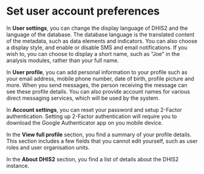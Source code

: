# Set user account preferences

<!--DHIS2-SECTION-ID:user_account_preferences-->

In **User settings**, you can change the display language of DHIS2 and
the language of the database. The database language is the translated
content of the metadata, such as data elements and indicators. You can
also choose a display style, and enable or disable SMS and email 
notifications. If you wish to, you can choose to display a short name,
such as "Joe" in the analysis modules, rather than your full name.

In **User profile**, you can add personal information to your profile
such as your email address, mobile phone number, date of birth, profile 
picture and more. When you send messages, the person receiving the message can see these
profile details. You can also provide account names for various direct
messaging services, which will be used by the system.

In **Account settings**, you can reset your password and setup 2-Factor
authentication. Setting up 2-Factor authentication will require you to
download the Google Authenticator app on you mobile device.

In the **View full profile** section, you find a summary of your profile details.
This section includes a few fields that you cannot edit yourself,
such as user roles and user organisation units.


In the **About DHIS2** section, you find a list of details about the DHIS2 instance.